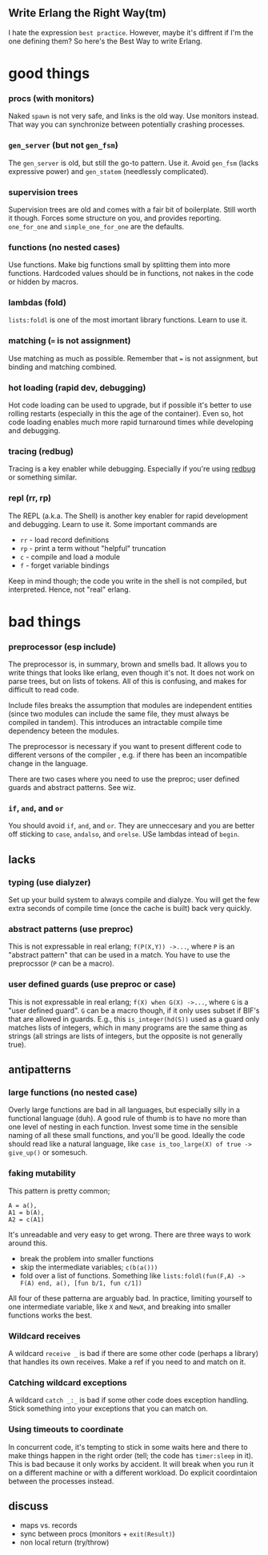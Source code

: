 Write Erlang the Right Way(tm)
---

I hate the expression `best practice`. However, maybe it's diffrent if I'm the
one defining them? So here's the Best Way to write Erlang.

# good things

### procs (with monitors)

Naked `spawn` is not very safe, and links is the old way. Use monitors instead. That way you can synchronize
between potentially crashing processes.

### `gen_server` (but not `gen_fsm`)

The `gen_server` is old, but still the go-to pattern. Use it. Avoid `gen_fsm` (lacks
expressive power) and `gen_statem` (needlessly complicated).

### supervision trees

Supervision trees are old and comes with a fair bit of boilerplate. Still worth
it though. Forces some structure on you, and provides reporting. `one_for_one`
and `simple_one_for_one` are the defaults.

### functions (no nested cases)

Use functions. Make big functions small by splitting them into more
functions. Hardcoded values should be in functions, not nakes in the code or
hidden by macros.

### lambdas (fold)

`lists:foldl` is one of the most imortant library functions. Learn to use it.

### matching (`=` is not assignment)

Use matching as much as possible. Remember that `=` is not assignment, but
binding and matching combined.

### hot loading (rapid dev, debugging)

Hot code loading can be used to upgrade, but if possible it's better to use
rolling restarts (especially in this the age of the container). Even so, hot
code loading enables much more rapid turnaround times while developing and
debugging.

### tracing (redbug)

Tracing is a key enabler while debugging. Especially if you're using
[redbug](https://github.com/massemanet/redbug) or something similar.

### repl (rr, rp)

The REPL (a.k.a. The Shell) is another key enabler for rapid development and
debugging. Learn to use it. Some important commands are

* `rr` - load record definitions
* `rp` - print a term without "helpful" truncation
* `c` - compile and load a module
* `f` - forget variable bindings

Keep in mind though; the code you write in the shell is not compiled, but
interpreted. Hence, not "real" erlang.

# bad things

### preprocessor (esp include)

The preprocessor is, in summary, brown and smells bad. It allows you to write
things that looks like erlang, even though it's not. It does not work on parse
trees, but on lists of tokens. All of this is confusing, and makes for
difficult to read code.

Include files breaks the assumption that modules are independent entities
(since two modules can include the same file, they must always be compiled in
tandem). This introduces an intractable compile time dependency beteen the
modules.

The preprocessor is necessary if you want to present different code to
different versons of the compiler , e.g. if there has been an incompatible
change in the language.

There are two cases where you need to use the preproc; user defined guards and
abstract patterns. See wiz.

### `if`, `and`, and `or`

You should avoid `if`, `and`, and `or`. They are unneccesary and you are better
off sticking to `case`, `andalso`, and `orelse`. USe lambdas intead of `begin`.

## lacks

### typing (use dialyzer)

Set up your build system to always compile and dialyze. You will get the few
extra seconds of compile time (once the cache is built) back very quickly.

### abstract patterns (use preproc)

This is not expressable in real erlang; `f(P(X,Y)) ->...`, where `P` is an
"abstract pattern" that can be used in a match. You have to use the preprocssor
(`P` can be a macro).

### user defined guards (use preproc or case)

This is not expressable in real erlang; `f(X) when G(X) ->...`, where `G` is a
"user defined guard". `G` can be a macro though, if it only uses subset if
BIF's that are allowed in guards. E.g., this `is_integer(hd(S))` used as a
guard only matches lists of integers, which in many programs are the same thing
as strings (all strings are lists of integers, but the opposite is not
generally true).

## antipatterns

### large functions (no nested case)

Overly large functions are bad in all languages, but especially silly in a
functional language (duh). A good rule of thumb is to have no more than one
level of nesting in each function. Invest some time in the sensible naming of
all these small functions, and you'll be good. Ideally the code should read
like a natural language, like `case is_too_large(X) of true -> give_up()` or
somesuch.

### faking mutability

This pattern is pretty common;
```
A = a(),
A1 = b(A),
A2 = c(A1)
```
It's unreadable and very easy to get wrong.
There are three ways to work around this.

* break the problem into smaller functions
* skip the intermediate variables; `c(b(a()))`
* fold over a list of functions. Something like `lists:foldl(fun(F,A) -> F(A)
  end, a(), [fun b/1, fun c/1])`

All four of these patterna are arguably bad. In practice, limiting yourself to
one intermediate variable, like `X` and `NewX`, and breaking into smaller
functions works the best.

### Wildcard receives

A wildcard `receive _` is bad if there are some other code (perhaps a library)
that handles its own receives. Make a ref if you need to and match on it.

### Catching wildcard exceptions

A wildcard `catch _:_` is bad if some other code does exception handling. Stick
something into your exceptions that you can match on.

### Using timeouts to coordinate

In concurrent code, it's tempting to stick in some waits here and there to make
things happen in the right order (tell; the code has `timer:sleep` in it). This
is bad because it only works by accident. It will break when you run it on a
different machine or with a different workload. Do explicit coordintaion
between the processes instead.

## discuss

* maps vs. records
* sync between procs (monitors + `exit(Result)`)
* non local return (try/throw)
